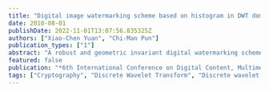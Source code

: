 ```yaml
---
title: "Digital image watermarking scheme based on histogram in DWT domain"
date: 2010-08-01
publishDate: 2022-11-01T13:07:56.835325Z
authors: ["Xiao-Chen Yuan", "Chi-Man Pun"]
publication_types: ["1"]
abstract: "A robust and geometric invariant digital watermarking scheme for gray-level images is proposed in this paper. The scheme carries out watermark embedding and extraction based on histogram in DWT domain. For watermark embedding, the original image is decomposed into the approximation and details sub-bands. Pixels of the approximation sub-band are grouped into m blocks, each of which has the same number of intensity-levels, thus the block histogram is generated; with the block histogram, pixels are moved to form a specific pattern in the intensity-level histogram distribution, indicating the watermark. For watermark extraction, the watermarked image is decomposed into the approximation and details sub-bands; then the pixels in the approximation sub-band are grouped into blocks in the similar manner. According to the histogram distribution in each block, the watermark is extracted. Experimental results show that the proposed scheme is highly robust against JPEG compression, geometric attacks and some common signal processing."
featured: false
publication: "*6th International Conference on Digital Content, Multimedia Technology and its Applications*"
tags: ["Cryptography", "Discrete Wavelet Transform", "Discrete wavelet transforms", "Fractals", "Geometric Invariant", "Histogram", "Image coding", "Pixel", "Robust Watermarking", "Robustness", "Transform coding"]
---
```


